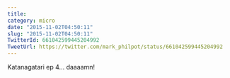 ```yaml
---
title: 
category: micro
date: "2015-11-02T04:50:11"
slug: "2015-11-02T04:50:11"
TwitterId: 661042599445204992
TweetUrl: https://twitter.com/mark_philpot/status/661042599445204992
---
```


Katanagatari ep 4... daaaamn!
